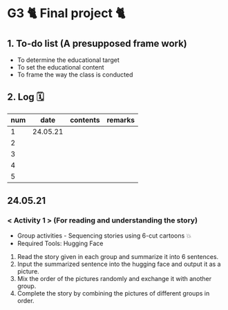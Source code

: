 # G3 🐈 Final project 🐈
## 1. To-do list (A presupposed frame work)
- To determine the educational target
- To set the educational content
- To frame the way the class is conducted

## 2. Log 🗓️
|num|date|contents|remarks|
 |--|--|--|--|
 |1 |24.05.21|||
 |2 ||||
 |3 ||||
 |4 ||||
 |5 ||||
 
## 24.05.21 
### < Activity 1 >  (For reading and understanding the story)
- Group activities - Sequencing stories using 6-cut cartoons 💥 
- Required Tools: Hugging Face
1. Read the story given in each group and summarize it into 6 sentences.
2. Input the summarized sentence into the hugging face and output it as a picture.
3. Mix the order of the pictures randomly and exchange it with another group.
4. Complete the story by combining the pictures of different groups in order.

